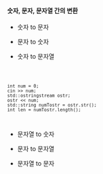 #### 숫자, 문자, 문자열 간의 변환

* 숫자 to 문자

* 문자 to 숫자

* 숫자 to 문자열

<code>
  
	int num = 0;
	cin >> num;
	std::ostringstream ostr;
	ostr << num;
	std::string numTostr = ostr.str();
	int len = numTostr.length();

</code>

* 문자열 to 숫자

* 문자 to 문자열

* 문자열 to 문자
